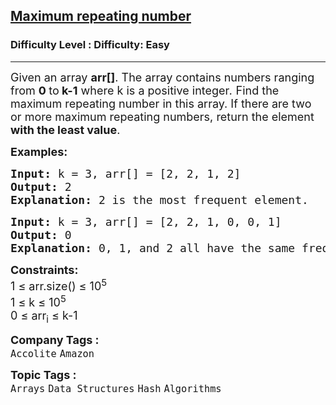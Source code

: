 <h2><a href="https://www.geeksforgeeks.org/problems/maximum-repeating-number4858/1?page=1&company=Accolite&difficulty=Easy,Medium&status=unsolved,attempted&sortBy=accuracy">Maximum repeating number</a></h2><h3>Difficulty Level : Difficulty: Easy</h3><hr><div class="problems_problem_content__Xm_eO"><p><span style="font-size: 18px;">Given an array <strong>arr[]</strong>. The array contains numbers ranging from <strong>0 </strong>to<strong> k-1</strong> where k is a positive integer<em>.</em> Find the maximum repeating number in this array. If there are two or more maximum repeating numbers,<span style="box-sizing: border-box; margin: 0px; padding: 0px;">&nbsp;return the element<strong> with</strong></span><strong>&nbsp;the least value</strong>.</span></p>
<p><span style="font-size: 18px;"><strong>Examples:</strong></span></p>
<pre><span style="font-size: 18px;"><strong>Input: </strong>k = 3, arr[] = [2, 2, 1, 2]<br></span><span style="font-size: 18px;"><strong>Output: </strong>2<br><strong>Explanation: </strong>2 is the most frequent element.</span></pre>
<pre><span style="font-size: 18px;"><strong>Input: </strong>k = 3, arr[] = [2, 2, 1, 0, 0, 1]<br><strong>Output: </strong>0<br><strong>Explanation:&nbsp;</strong>0, 1, and 2 all have the same frequency of 2. But since 0 is the smallest, you need to return 0.</span></pre>
<p><span style="font-size: 18px;"><strong>Constraints:<br></strong></span><span style="font-size: 18px;">1 ≤ arr.size() ≤ 10<sup>5</sup><br></span><span style="font-size: 18px;">1 ≤ k ≤ 10<sup>5</sup><br>0 ≤ arr<sub>i</sub>&nbsp;≤ k-1</span></p></div><p><span style=font-size:18px><strong>Company Tags : </strong><br><code>Accolite</code>&nbsp;<code>Amazon</code>&nbsp;<br><p><span style=font-size:18px><strong>Topic Tags : </strong><br><code>Arrays</code>&nbsp;<code>Data Structures</code>&nbsp;<code>Hash</code>&nbsp;<code>Algorithms</code>&nbsp;